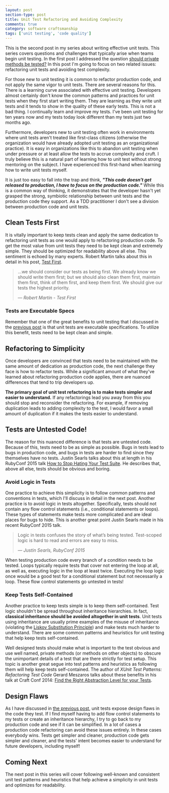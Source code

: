 ```yaml
---
layout: post
section-type: post
title: Unit Test Refactoring and Avoiding Complexity
comments: true
category: software craftsmanship
tags: ['unit testing', 'code quality']
---
```


This is the second post in my series about writing effective unit tests. This series covers questions and challenges that typically arise when teams begin unit testing. In the first post I addressed the question [should private methods be tested?](/2016/02/14/should-private-methods-be-tested.html) In this post I'm going to focus on two related issues: refactoring unit tests and avoiding test complexity.

For those new to unit testing it is common to refactor production code, and not apply the same vigor to unit tests. There are several reasons for this. There is a learning curve associated with effective unit testing. Developers almost certainly don't know the common patterns and practices for unit tests when they first start writing them. They are learning as they write unit tests and it tends to show in the quality of these early tests. This is not a bad thing. I continually learn and improve my tests. I've been unit testing for ten years now and my tests today look different than my tests just two months ago. 


Furthermore, developers new to unit testing often work in environments where unit tests aren't treated like first-class citizens (otherwise the organization would have already adopted unit testing as an organizational practice). It is easy in organizations like this to abandon unit testing when under pressure or at least allow the tests to accrue complexity and cruft. I truly believe this is a natural part of learning how to unit test without strong mentoring on the subject. I have experienced this first-hand when learning how to write unit tests myself. 

It is just too easy to fall into the trap and think, ***"This code doesn't get released to production, I have to focus on the production code."*** While this is a common way of thinking, it demonstrates that the developer hasn't yet grasped the strong, symbiotic relationship between unit tests and the production code they support. As a TDD practitioner I don't see a division between production code and unit tests. 

## Clean Tests First
It is vitally important to keep tests clean and apply the same dedication to refactoring unit tests as one would apply to refactoring production code. To get the most value from unit tests they need to be kept clean and extremely simple. They should be optimized for readability above all else. This sentiment is echoed by many experts. Robert Martin talks about this in detail in his post, [Test First](https://blog.8thlight.com/uncle-bob/2013/09/23/Test-first.html). 

>...we should consider our tests as being first. We already know we should write them first; but we should also clean them first, maintain them first, think of them first, and keep them first. We should give our tests the highest priority.
>
>&mdash; _Robert Martin - Test First_
 
### Tests are Executable Specs
Remember that one of the great benefits to unit testing that I discussed in the [previous post](/2016/02/14-should-private-methods-be-tested.html) is that unit tests are executable specifications. To utilize this benefit, tests need to be kept clean and simple.

## Refactoring to Simplicity
Once developers are convinced that tests need to be maintained with the same amount of dedication as production code, the next challenge they face is how to refactor tests. While a significant amount of what they've learned about refactoring production code applies, there are nuanced differences that tend to trip developers up. 

**The primary goal of unit test refactoring is to make tests simpler and easier to understand.** If any refactorings lead you away from this you should stop and reconsider the refactoring. For example, if removing duplication leads to adding complexity to the test, I would favor a small amount of duplication if it makes the tests easier to understand.

## Tests are Untested Code!
The reason for this nuanced difference is that tests are untested code. Because of this, tests need to be as simple as possible. Bugs in tests lead to bugs in production code, and bugs in tests are harder to find since they themselves have no tests. Justin Searls talks about this at length in his RubyConf 2015 talk [How to Stop Hating Your Test Suite](https://www.youtube.com/watch?v=VD51AkG8EZw). He describes that, above all else, tests should be obvious and boring.

### Avoid Logic in Tests
One practice to achieve this simplicity is to follow common patterns and conventions in tests, which I'll discuss in detail in the next post. Another practice is to avoid logic in tests altogether. Specifically, tests should not contain any flow control statements (i.e., conditional statements or loops). These types of statements make tests more complicated and are ideal places for bugs to hide. This is another great point Justin Searls made in his recent RubyConf 2015 talk. 

> Logic in tests confuses the story of what’s being tested.
Test-scoped logic is hard to read and errors are easy to miss.
>
>&mdash; _Justin Searls, RubyConf 2015_

When testing production code every branch of a condition needs to be tested. Loops typically require tests that cover not entering the loop at all, as well as, executing logic in the loop at least twice. Executing the loop logic once would be a good test for a conditional statement but not necessarily a loop. These flow control statements go untested in tests!

### Keep Tests Self-Contained
Another practice to keep tests simple is to keep them self-contained. Test logic shouldn't be spread throughout inheritance hierarchies. In fact, **classical inheritance should be avoided altogether in unit tests**. Unit tests using inheritance are usually prime examples of the misuse of inheritance (violating the [Liskov Substitution Principle](https://en.wikipedia.org/wiki/Liskov_substitution_principle)) and make tests much harder to understand. There are some common patterns and heuristics for unit testing that help keep tests self-contained.

Well designed tests should make what is important to the test obvious and use well named, private methods (or methods on other objects) to obscure the unimportant details of a test that are there strictly for test setup. This topic is another great segue into test patterns and heuristics as following them will help keep tests self-contained. The author of _XUnit Test Patterns: Refactoring Test Code_ Gerard Meszaros talks about these benefits in his talk at Craft Conf 2014: [Find the Right Abstraction Level for your Tests](http://m.ustream.tv/recorded/46744750).

## Design Flaws 
As I have discussed in [the previous post](/2016/02/14/should-private-methods-be-tested.html), unit tests expose design flaws in the code they test. If I find myself having to add flow control statements to my tests or create an inheritance hierarchy, I try to go back to my production code and see if it can be simplified. In a lot of cases a production code refactoring can avoid these issues entirely. In these cases everybody wins. Tests get simpler and cleaner, production code gets simpler and cleaner, and the tests' intent becomes easier to understand for future developers, including myself!

## Coming Next
The next post in this series will cover following well-known and consistent unit test patterns and heuristics that help achieve a simplicity in unit tests and optimizes for readability.